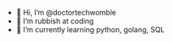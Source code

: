 - 👋 Hi, I’m @doctortechwomble
- 👀 I’m rubbish at coding
- 🌱 I’m currently learning python, golang, SQL

<!---
doctortechwomble/doctortechwomble is a dumping group of half baked ideas repository because its `README.md` (this file) appears on your GitHub profile.
You can click the Preview link to take a look at your changes.
--->
